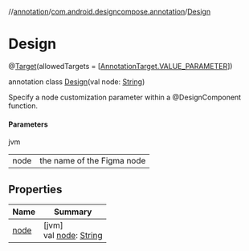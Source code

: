 //[annotation](../../../index.md)/[com.android.designcompose.annotation](../index.md)/[Design](index.md)

# Design

@[Target](https://kotlinlang.org/api/latest/jvm/stdlib/kotlin.annotation/-target/index.html)(allowedTargets = [[AnnotationTarget.VALUE_PARAMETER](https://kotlinlang.org/api/latest/jvm/stdlib/kotlin.annotation/-annotation-target/-v-a-l-u-e_-p-a-r-a-m-e-t-e-r/index.html)])

annotation class [Design](index.md)(val node: [String](https://kotlinlang.org/api/latest/jvm/stdlib/kotlin/-string/index.html))

Specify a node customization parameter within a @DesignComponent function.

#### Parameters

jvm

| | |
|---|---|
| node | the name of the Figma node |

## Properties

| Name | Summary |
|---|---|
| [node](node.md) | [jvm]<br>val [node](node.md): [String](https://kotlinlang.org/api/latest/jvm/stdlib/kotlin/-string/index.html) |
